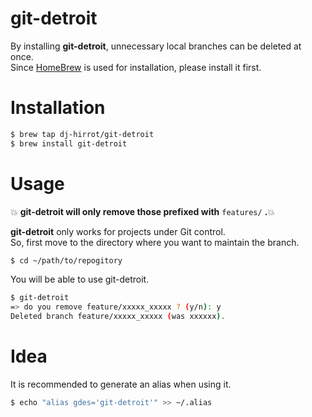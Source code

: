 # git-detroit
By installing **git-detroit**, unnecessary local branches can be deleted at once.  
Since [HomeBrew](https://brew.sh/) is used for installation, please install it first.

# Installation

```bash
$ brew tap dj-hirrot/git-detroit
$ brew install git-detroit
```

# Usage
💥 **git-detroit will only remove those prefixed with** `features/` **.**💥

**git-detroit** only works for projects under Git control.  
So, first move to the directory where you want to maintain the branch.

```bash
$ cd ~/path/to/repogitory
```

You will be able to use git-detroit.
```bash
$ git-detroit
=> do you remove feature/xxxxx_xxxxx ? (y/n): y
Deleted branch feature/xxxxx_xxxxx (was xxxxxx).
```

# Idea
It is recommended to generate an alias when using it.
```bash
$ echo "alias gdes='git-detroit'" >> ~/.alias
```

